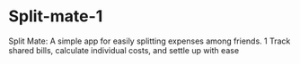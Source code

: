 # Split-mate-1
Split Mate: A simple app for easily splitting expenses among friends.  1 Track shared bills, calculate individual costs, and settle up with ease
